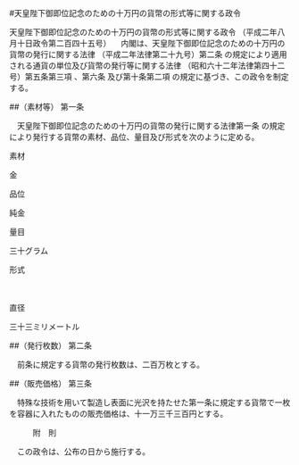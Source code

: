 #天皇陛下御即位記念のための十万円の貨幣の形式等に関する政令



天皇陛下御即位記念のための十万円の貨幣の形式等に関する政令
（平成二年八月十日政令第二百四十五号）
　内閣は、天皇陛下御即位記念のための十万円の貨幣の発行に関する法律
（平成二年法律第二十九号）第二条
の規定により適用される通貨の単位及び貨幣の発行等に関する法律
（昭和六十二年法律第四十二号）第五条第三項
、第六条
及び第十条第二項
の規定に基づき、この政令を制定する。

##（素材等）
第一条

　天皇陛下御即位記念のための十万円の貨幣の発行に関する法律第一条
の規定により発行する貨幣の素材、品位、量目及び形式を次のように定める。


素材

金




品位

純金




量目

三十グラム




形式

　

直径

三十三ミリメートル







##（発行枚数）
第二条

　前条に規定する貨幣の発行枚数は、二百万枚とする。



##（販売価格）
第三条

　特殊な技術を用いて製造し表面に光沢を持たせた第一条に規定する貨幣で一枚を容器に入れたものの販売価格は、十一万三千三百円とする。




　　　附　則


　この政令は、公布の日から施行する。





